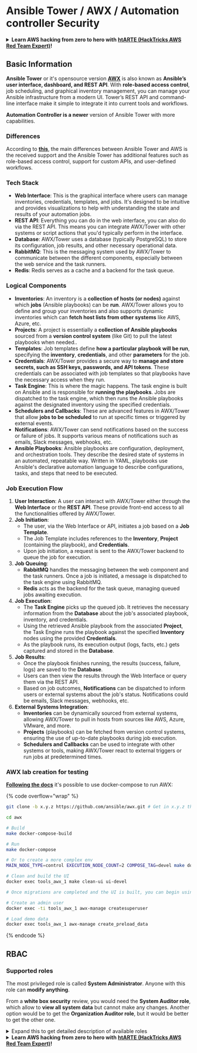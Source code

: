# Ansible Tower / AWX / Automation controller Security

<details>

<summary><strong>Learn AWS hacking from zero to hero with</strong> <a href="https://training.hacktricks.xyz/courses/arte"><strong>htARTE (HackTricks AWS Red Team Expert)</strong></a><strong>!</strong></summary>

Other ways to support HackTricks:

* If you want to see your **company advertised in HackTricks** or **download HackTricks in PDF** Check the [**SUBSCRIPTION PLANS**](https://github.com/sponsors/carlospolop)!
* Get the [**official PEASS & HackTricks swag**](https://peass.creator-spring.com)
* Discover [**The PEASS Family**](https://opensea.io/collection/the-peass-family), our collection of exclusive [**NFTs**](https://opensea.io/collection/the-peass-family)
* **Join the** 💬 [**Discord group**](https://discord.gg/hRep4RUj7f) or the [**telegram group**](https://t.me/peass) or **follow** me on **Twitter** 🐦 [**@carlospolopm**](https://twitter.com/carlospolopm)**.**
* **Share your hacking tricks by submitting PRs to the** [**HackTricks**](https://github.com/carlospolop/hacktricks) and [**HackTricks Cloud**](https://github.com/carlospolop/hacktricks-cloud) github repos.

</details>

## Basic Information

**Ansible Tower** or it's opensource version [**AWX**](https://github.com/ansible/awx) is also known as **Ansible’s user interface, dashboard, and REST API**. With **role-based access control**, job scheduling, and graphical inventory management, you can manage your Ansible infrastructure from a modern UI. Tower’s REST API and command-line interface make it simple to integrate it into current tools and workflows.

**Automation Controller is a newer** version of Ansible Tower with more capabilities.

### Differences

According to [**this**](https://blog.devops.dev/ansible-tower-vs-awx-under-the-hood-65cfec78db00), the main differences between Ansible Tower and AWS is the received support and the Ansible Tower has additional features such as role-based access control, support for custom APIs, and user-defined workflows.

### Tech Stack

* **Web Interface**: This is the graphical interface where users can manage inventories, credentials, templates, and jobs. It's designed to be intuitive and provides visualizations to help with understanding the state and results of your automation jobs.
* **REST API**: Everything you can do in the web interface, you can also do via the REST API. This means you can integrate AWX/Tower with other systems or script actions that you'd typically perform in the interface.
* **Database**: AWX/Tower uses a database (typically PostgreSQL) to store its configuration, job results, and other necessary operational data.
* **RabbitMQ**: This is the messaging system used by AWX/Tower to communicate between the different components, especially between the web service and the task runners.
* **Redis**: Redis serves as a cache and a backend for the task queue.

### Logical Components

* **Inventories**: An inventory is a **collection of hosts (or nodes)** against which **jobs** (Ansible playbooks) can be **run**. AWX/Tower allows you to define and group your inventories and also supports dynamic inventories which can **fetch host lists from other systems** like AWS, Azure, etc.
* **Projects**: A project is essentially a **collection of Ansible playbooks** sourced from a **version control system** (like Git) to pull the latest playbooks when needed..
* **Templates**: Job templates define **how a particular playbook will be run**, specifying the **inventory**, **credentials**, and other **parameters** for the job.
* **Credentials**: AWX/Tower provides a secure way to **manage and store secrets, such as SSH keys, passwords, and API tokens**. These credentials can be associated with job templates so that playbooks have the necessary access when they run.
* **Task Engine**: This is where the magic happens. The task engine is built on Ansible and is responsible for **running the playbooks**. Jobs are dispatched to the task engine, which then runs the Ansible playbooks against the designated inventory using the specified credentials.
* **Schedulers and Callbacks**: These are advanced features in AWX/Tower that allow **jobs to be scheduled** to run at specific times or triggered by external events.
* **Notifications**: AWX/Tower can send notifications based on the success or failure of jobs. It supports various means of notifications such as emails, Slack messages, webhooks, etc.
* **Ansible Playbooks**: Ansible playbooks are configuration, deployment, and orchestration tools. They describe the desired state of systems in an automated, repeatable way. Written in YAML, playbooks use Ansible's declarative automation language to describe configurations, tasks, and steps that need to be executed.

### Job Execution Flow

1. **User Interaction**: A user can interact with AWX/Tower either through the **Web Interface** or the **REST API**. These provide front-end access to all the functionalities offered by AWX/Tower.
2. **Job Initiation**:
   * The user, via the Web Interface or API, initiates a job based on a **Job Template**.
   * The Job Template includes references to the **Inventory**, **Project** (containing the playbook), and **Credentials**.
   * Upon job initiation, a request is sent to the AWX/Tower backend to queue the job for execution.
3. **Job Queuing**:
   * **RabbitMQ** handles the messaging between the web component and the task runners. Once a job is initiated, a message is dispatched to the task engine using RabbitMQ.
   * **Redis** acts as the backend for the task queue, managing queued jobs awaiting execution.
4. **Job Execution**:
   * The **Task Engine** picks up the queued job. It retrieves the necessary information from the **Database** about the job's associated playbook, inventory, and credentials.
   * Using the retrieved Ansible playbook from the associated **Project**, the Task Engine runs the playbook against the specified **Inventory** nodes using the provided **Credentials**.
   * As the playbook runs, its execution output (logs, facts, etc.) gets captured and stored in the **Database**.
5. **Job Results**:
   * Once the playbook finishes running, the results (success, failure, logs) are saved to the **Database**.
   * Users can then view the results through the Web Interface or query them via the REST API.
   * Based on job outcomes, **Notifications** can be dispatched to inform users or external systems about the job's status. Notifications could be emails, Slack messages, webhooks, etc.
6. **External Systems Integration**:
   * **Inventories** can be dynamically sourced from external systems, allowing AWX/Tower to pull in hosts from sources like AWS, Azure, VMware, and more.
   * **Projects** (playbooks) can be fetched from version control systems, ensuring the use of up-to-date playbooks during job execution.
   * **Schedulers and Callbacks** can be used to integrate with other systems or tools, making AWX/Tower react to external triggers or run jobs at predetermined times.

### AWX lab creation for testing

[**Following the docs**](https://github.com/ansible/awx/blob/devel/tools/docker-compose/README.md) it's possible to use docker-compose to run AWX:

{% code overflow="wrap" %}
```bash
git clone -b x.y.z https://github.com/ansible/awx.git # Get in x.y.z the latest release version

cd awx

# Build
make docker-compose-build

# Run
make docker-compose

# Or to create a more complex env
MAIN_NODE_TYPE=control EXECUTION_NODE_COUNT=2 COMPOSE_TAG=devel make docker-compose

# Clean and build the UI
docker exec tools_awx_1 make clean-ui ui-devel

# Once migrations are completed and the UI is built, you can begin using AWX. The UI can be reached in your browser at https://localhost:8043/#/home, and the API can be found at https://localhost:8043/api/v2.

# Create an admin user
docker exec -ti tools_awx_1 awx-manage createsuperuser

# Load demo data
docker exec tools_awx_1 awx-manage create_preload_data
```
{% endcode %}

## RBAC

### Supported roles

The most privileged role is called **System Administrator**. Anyone with this role can **modify anything**.

From a **white box security** review, you would need the **System Auditor role**, which allow to **view all system data** but cannot make any changes. Another option would be to get the **Organization Auditor role**, but it would be better to get the other one.

<details>

<summary>Expand this to get detailed description of available roles</summary>

1. **System Administrator**:
   * This is the superuser role with permissions to access and modify any resource in the system.
   * They can manage all organizations, teams, projects, inventories, job templates, etc.
2. **System Auditor**:
   * Users with this role can view all system data but cannot make any changes.
   * This role is designed for compliance and oversight.
3. **Organization Roles**:
   * **Admin**: Full control over the organization's resources.
   * **Auditor**: View-only access to the organization's resources.
   * **Member**: Basic membership in an organization without any specific permissions.
   * **Execute**: Can run job templates within the organization.
   * **Read**: Can view the organization’s resources.
4. **Project Roles**:
   * **Admin**: Can manage and modify the project.
   * **Use**: Can use the project in a job template.
   * **Update**: Can update project using SCM (source control).
5. **Inventory Roles**:
   * **Admin**: Can manage and modify the inventory.
   * **Ad Hoc**: Can run ad hoc commands on the inventory.
   * **Update**: Can update the inventory source.
   * **Use**: Can use the inventory in a job template.
   * **Read**: View-only access.
6. **Job Template Roles**:
   * **Admin**: Can manage and modify the job template.
   * **Execute**: Can run the job.
   * **Read**: View-only access.
7. **Credential Roles**:
   * **Admin**: Can manage and modify the credentials.
   * **Use**: Can use the credentials in job templates or other relevant resources.
   * **Read**: View-only access.
8. **Team Roles**:
   * **Member**: Part of the team but without any specific permissions.
   * **Admin**: Can manage the team's members and associated resources.
9. **Workflow Roles**:
   * **Admin**: Can manage and modify the workflow.
   * **Execute**: Can run the workflow.
   * **Read**: View-only access.

</details>

<details>

<summary><strong>Learn AWS hacking from zero to hero with</strong> <a href="https://training.hacktricks.xyz/courses/arte"><strong>htARTE (HackTricks AWS Red Team Expert)</strong></a><strong>!</strong></summary>

Other ways to support HackTricks:

* If you want to see your **company advertised in HackTricks** or **download HackTricks in PDF** Check the [**SUBSCRIPTION PLANS**](https://github.com/sponsors/carlospolop)!
* Get the [**official PEASS & HackTricks swag**](https://peass.creator-spring.com)
* Discover [**The PEASS Family**](https://opensea.io/collection/the-peass-family), our collection of exclusive [**NFTs**](https://opensea.io/collection/the-peass-family)
* **Join the** 💬 [**Discord group**](https://discord.gg/hRep4RUj7f) or the [**telegram group**](https://t.me/peass) or **follow** me on **Twitter** 🐦 [**@carlospolopm**](https://twitter.com/carlospolopm)**.**
* **Share your hacking tricks by submitting PRs to the** [**HackTricks**](https://github.com/carlospolop/hacktricks) and [**HackTricks Cloud**](https://github.com/carlospolop/hacktricks-cloud) github repos.

</details>
